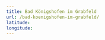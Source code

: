 ```yaml
---
title: Bad Königshofen im Grabfeld
url: /bad-koenigshofen-im-grabfeld/
latitude: 
longitude: 
---
```

